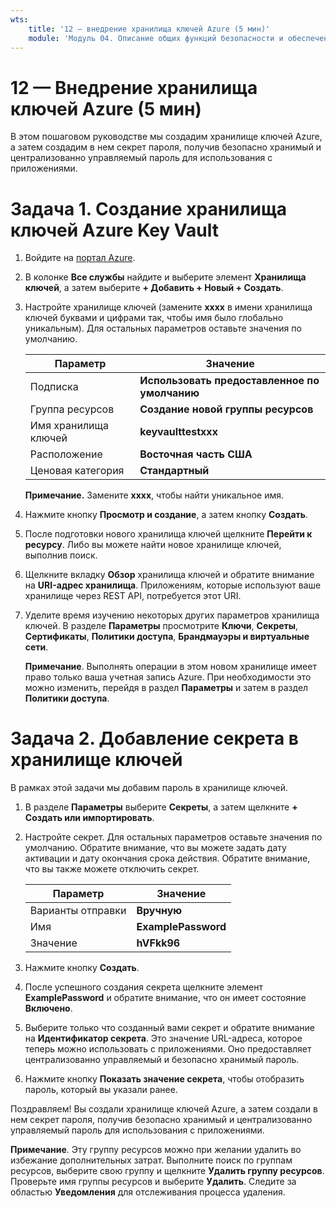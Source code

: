 ```yaml
---
wts:
    title: '12 — внедрение хранилища ключей Azure (5 мин)'
    module: 'Модуль 04. Описание общих функций безопасности и обеспечения безопасности сети'
---
```

# 12 — Внедрение хранилища ключей Azure (5 мин)

В этом пошаговом руководстве мы создадим хранилище ключей Azure, а затем создадим в нем секрет пароля, получив безопасно хранимый и централизованно управляемый пароль для использования с приложениями.

# Задача 1. Создание хранилища ключей Azure Key Vault 

1. Войдите на [портал Azure](https://portal.azure.com).

2. В колонке **Все службы** найдите и выберите элемент **Хранилища ключей**, а затем выберите **+ Добавить + Новый + Создать**.

3. Настройте хранилище ключей (замените **xxxx** в имени хранилища ключей буквами и цифрами так, чтобы имя было глобально уникальным). Для остальных параметров оставьте значения по умолчанию.

    | Параметр | Значение | 
    | --- | --- |
    | Подписка | **Использовать предоставленное по умолчанию** |
    | Группа ресурсов | **Создание новой группы ресурсов** |
    | Имя хранилища ключей | **keyvaulttestxxx** |
    | Расположение | **Восточная часть США** |
    | Ценовая категория | **Стандартный** |
    
    **Примечание.** Замените **xxxx**, чтобы найти уникальное имя.
4. Нажмите кнопку **Просмотр и создание**, а затем кнопку **Создать**. 

5. После подготовки нового хранилища ключей щелкните **Перейти к ресурсу**. Либо вы можете найти новое хранилище ключей, выполнив поиск. 

6. Щелкните вкладку **Обзор** хранилища ключей и обратите внимание на **URI-адрес хранилища**. Приложениям, которые используют ваше хранилище через REST API, потребуется этот URI.

7. Уделите время изучению некоторых других параметров хранилища ключей. В разделе **Параметры** просмотрите **Ключи**, **Секреты**, **Сертификаты**, **Политики доступа**, **Брандмауэры и виртуальные сети**.

    **Примечание**. Выполнять операции в этом новом хранилище имеет право только ваша учетная запись Azure. При необходимости это можно изменить, перейдя в раздел **Параметры** и затем в раздел **Политики доступа**.

# Задача 2. Добавление секрета в хранилище ключей
        
В рамках этой задачи мы добавим пароль в хранилище ключей. 

1. В разделе **Параметры** выберите **Секреты**, а затем щелкните **+ Создать или импортировать**.

2. Настройте секрет. Для остальных параметров оставьте значения по умолчанию. Обратите внимание, что вы можете задать дату активации и дату окончания срока действия. Обратите внимание, что вы также можете отключить секрет.

    | Параметр | Значение | 
    | --- | --- |
    | Варианты отправки | **Вручную** |
    | Имя | **ExamplePassword** |
    | Значение | **hVFkk96** |

3. Нажмите кнопку **Создать**.

4. После успешного создания секрета щелкните элемент **ExamplePassword** и обратите внимание, что он имеет состояние **Включено**.

5. Выберите только что созданный вами секрет и обратите внимание на **Идентификатор секрета**. Это значение URL-адреса, которое теперь можно использовать с приложениями. Оно предоставляет централизованно управляемый и безопасно хранимый пароль. 

6. Нажмите кнопку **Показать значение секрета**, чтобы отобразить пароль, который вы указали ранее.


Поздравляем! Вы создали хранилище ключей Azure, а затем создали в нем секрет пароля, получив безопасно хранимый и централизованно управляемый пароль для использования с приложениями.

**Примечание**. Эту группу ресурсов можно при желании удалить во избежание дополнительных затрат. Выполните поиск по группам ресурсов, выберите свою группу и щелкните **Удалить группу ресурсов**. Проверьте имя группы ресурсов и выберите **Удалить**. Следите за областью **Уведомления** для отслеживания процесса удаления.
